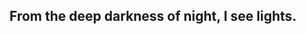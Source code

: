 ## From the deep darkness of night, I see lights.

<!--
**mhnwa/mhnwa** is a ✨ _special_ ✨ repository because its `README.md` (this file) appears on your GitHub profile.

Here are some ideas to get you started:

- 🔭 I’m currently working on ...
- 🌱 I’m currently learning ...
- 👯 I’m looking to collaborate on ...
- 🤔 I’m looking for help with ...
- 💬 Ask me about ...
- 📫 How to reach me: ...
- 😄 Pronouns: ...
- ⚡ Fun fact: no fun.
some modification1
some modification2
some modification3
some modificatino4
some modification 5
some modification6
some modification78
you will never walk alone.


This is the person who want to change the world.

-->
